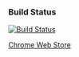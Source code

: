 ### Build Status
[![Build Status](https://travis-ci.org/acgers/bcy-helper.svg?branch=master)](https://travis-ci.org/acgers/bcy-helper)

[Chrome Web Store](https://chrome.google.com/webstore/detail/bcy-download-original-ima/eobbbgiclgjigfidlnjapkgliaaibmpj)
